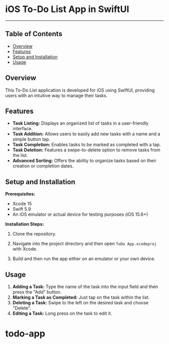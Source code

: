 # iOS To-Do List App in SwiftUI

---

## Table of Contents
- [Overview](#overview)
- [Features](#features)
- [Setup and Installation](#setup-and-installation)
- [Usage](#usage)

## Overview
This To-Do List application is developed for iOS using SwiftUI, providing users with an intuitive way to manage their tasks.

## Features
- **Task Listing:** Displays an organized list of tasks in a user-friendly interface.
- **Task Addition:** Allows users to easily add new tasks with a name and a simple button tap.
- **Task Completion:** Enables tasks to be marked as completed with a tap.
- **Task Deletion:** Features a swipe-to-delete option to remove tasks from the list.
- **Advanced Sorting:** Offers the ability to organize tasks based on their creation or completion dates.

## Setup and Installation
**Prerequisites:** 
- Xcode 15
- Swift 5.9
- An iOS emulator or actual device for testing purposes (iOS 15.6+)

**Installation Steps:**
1. Clone the repository.

2. Navigate into the project directory and then open `ToDo App.xcodeproj` with Xcode.
3. Build and then run the app either on an emulator or your own device.

## Usage
1. **Adding a Task:** Type the name of the task into the input field and then press the "Add" button.
2. **Marking a Task as Completed:** Just tap on the task within the list.
3. **Deleting a Task:** Swipe to the left on the desired task and choose "Delete".
4. **Editing a Task:** Long press on the task to edit it.
# todo-app
